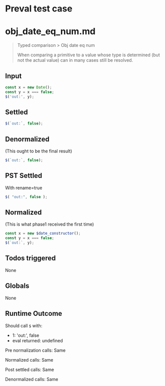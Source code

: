# Preval test case

# obj_date_eq_num.md

> Typed comparison > Obj date eq num
>
> When comparing a primitive to a value whose type is determined (but not the actual value) can in many cases still be resolved.

## Input

`````js filename=intro
const x = new Date();
const y = x === false;
$('out:', y);
`````


## Settled


`````js filename=intro
$(`out:`, false);
`````


## Denormalized
(This ought to be the final result)

`````js filename=intro
$(`out:`, false);
`````


## PST Settled
With rename=true

`````js filename=intro
$( "out:", false );
`````


## Normalized
(This is what phase1 received the first time)

`````js filename=intro
const x = new $date_constructor();
const y = x === false;
$(`out:`, y);
`````


## Todos triggered


None


## Globals


None


## Runtime Outcome


Should call `$` with:
 - 1: 'out:', false
 - eval returned: undefined

Pre normalization calls: Same

Normalized calls: Same

Post settled calls: Same

Denormalized calls: Same
